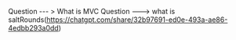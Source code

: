 Question --- >  What is MVC
Question ---> what is saltRounds(https://chatgpt.com/share/32b97691-ed0e-493a-ae86-4edbb293a0dd)
